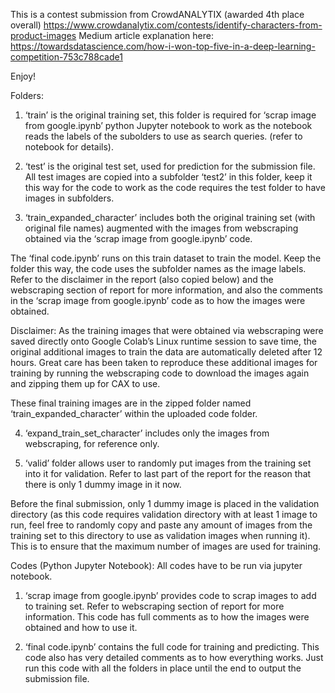 This is a contest submission from CrowdANALYTIX (awarded 4th place overall) https://www.crowdanalytix.com/contests/identify-characters-from-product-images
Medium article explanation here: https://towardsdatascience.com/how-i-won-top-five-in-a-deep-learning-competition-753c788cade1

Enjoy!

Folders:
1.	‘train’ is the original training set, this folder is required for ‘scrap image from google.ipynb’ python Jupyter notebook to work as the notebook reads the labels of the subolders to use as search queries. (refer to notebook for details).

2.	‘test’ is the original test set, used for prediction for the submission file. All test images are copied into a subfolder ‘test2’ in this folder, keep it this way for the code to work as the code requires the test folder to have images in subfolders.

3.	‘train_expanded_character’ includes both the original training set (with original file names) augmented with the images from webscraping obtained via the ‘scrap image from google.ipynb’ code.

The ‘final code.ipynb’ runs on this train dataset to train the model. Keep the folder this way, the code uses the subfolder names as the image labels.
Refer to the disclaimer in the report (also copied below) and the webscraping section of report for more information, and also the comments in the ‘scrap image from google.ipynb’ code as to how the images were obtained.

Disclaimer:
As the training images that were obtained via webscraping were saved directly onto Google Colab’s Linux runtime session to save time, the original additional images to train the data are automatically deleted after 12 hours. Great care has been taken to reproduce these additional images for training by running the webscraping code to download the images again and zipping them up for CAX to use.

These final training images are in the zipped folder named ‘train_expanded_character’ within the uploaded code folder.

4.	‘expand_train_set_character’ includes only the images from webscraping, for reference only.

5.	‘valid’ folder allows user to randomly put images from the training set into it for validation. Refer to last part of the report for the reason that there is only 1 dummy image in it now.

Before the final submission, only 1 dummy image is placed in the validation directory (as this code requires validation directory with at least 1 image to run, feel free to randomly copy and paste any amount of images from the training set to this directory to use as validation images when running it). This is to ensure that the maximum number of images are used for training. 

Codes (Python Jupyter Notebook):
All codes have to be run via jupyter notebook.

1.	‘scrap image from google.ipynb’ provides code to scrap images to add to training set. Refer to webscraping section of report for more information. This code has full comments as to how the images were obtained and how to use it.

2.	‘final code.ipynb’ contains the full code for training and predicting. This code also has very detailed comments as to how everything works. Just run this code with all the folders in place until the end to output the submission file.

